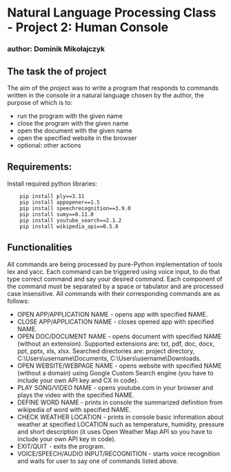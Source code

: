 # Natural Language Processing Class - Project 2: Human Console
### author: Dominik Mikołajczyk

## The task the of project
The aim of the project was to write a program that responds to commands written in the console in a natural language chosen by the author, the purpose of which is to:
- run the program with the given name
- close the program with the given name
- open the document with the given name
- open the specified website in the browser
- optional: other actions

## Requirements:        
Install required python libraries:
    <!-- -->
    
        pip install ply==3.11
        pip install appopener==1.5
        pip install speechrecognition==3.9.0
        pip install sumy==0.11.0
        pip install youtube_search==2.1.2
        pip install wikipedia_api==0.5.8
        
## Functionalities
All commands are being processed by pure-Python implementation of tools lex and yacc. Each command can be triggered using voice input, to do that type correct command and say your desired command. Each component of the command must be separated by a space or tabulator and are processed case insensitive. All commands with their corresponding commands are as follows:
- OPEN APP/APPLICATION NAME - opens app with specified NAME.
- CLOSE APP/APPLICATION NAME - closes opened app with specified NAME.
- OPEN DOC/DOCUMENT NAME - opens document with specified NAME (without an extension). Supported extensions are: txt, pdf, doc, docx, ppt, pptx, xls, xlsx. Searched directories are: project directory, C:\Users\username\Documents, C:\Users\username\Downloads.
- OPEN WEBSITE/WEBPAGE NAME - opens website with specified NAME (without a domain) using Google Custom Search engine (you have to include your own API key and CX in code).
- PLAY SONG/VIDEO NAME - opens youtube.com in your browser and plays the video with the specified NAME.
- DEFINE WORD NAME - prints in console the summarized definition from wikipedia of word with specified NAME.
- CHECK WEATHER LOCATION - prints in console basic information about weather at specified LOCATION such as temperature, humidity, pressure and short description (it uses Open Weather Map API so you have to include your own API key in code).
- EXIT/QUIT - exits the program.
- VOICE/SPEECH/AUDIO INPUT/RECOGNITION - starts voice recognition and waits for user to say one of commands listed above.
